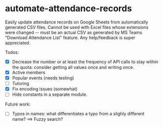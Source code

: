 # automate-attendance-records
Easily update attendance records on Google Sheets from automatically generated CSV files.
Cannot be used with Excel files whose extensions were changed -- must be an actual CSV as generated by MS Teams "Download Attendance List" feature.
Any help/feedback is super appreciated.

Todos:
- [x] Decrease the number or at least the frequency of API calls to stay within the quota: consider getting all values once and writing once.
- [x] Active members
- [x] Popular events (needs testing)
- [ ] Tutoring
- [x] Fix encoding issues (somewhat)
- [ ] Hide constants in a separate module.

Future work:
- [ ] Typos in names: what differentiates a typo from a slighly different name? ==> Fuzzy search?
